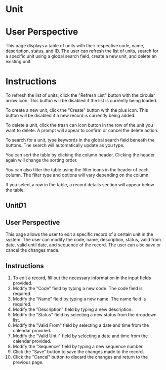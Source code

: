 # Unit



# User Perspective
This page displays a table of units with their respective code, name, description, status, and ID. The user can refresh the list of units, search for a specific unit using a global search field, create a new unit, and delete an existing unit.

# Instructions
To refresh the list of units, click the "Refresh List" button with the circular arrow icon. This button will be disabled if the list is currently being loaded.

To create a new unit, click the "Create" button with the plus icon. This button will be disabled if a new record is currently being added.

To delete a unit, click the trash can icon button in the row of the unit you want to delete. A prompt will appear to confirm or cancel the delete action.

To search for a unit, type keywords in the global search field beneath the buttons. The search will automatically update as you type.

You can sort the table by clicking the column header. Clicking the header again will change the sorting order.

You can also filter the table using the filter icons in the header of each column. The filter type and options will vary depending on the column.

If you select a row in the table, a record details section will appear below the table.

## Unit$D$1



## User Perspective
This page allows the user to edit a specific record of a certain unit in the system. The user can modify the code, name, description, status, valid from date, valid until date, and sequence of the record. The user can also save or cancel the changes made.

## Instructions

1. To edit a record, fill out the necessary information in the input fields provided.
2. Modify the "Code" field by typing a new code. The code field is required.
3. Modify the "Name" field by typing a new name. The name field is required.
4. Modify the "Description" field by typing a new description.
5. Modify the "Status" field by selecting a new status from the dropdown list.
6. Modify the "Valid From" field by selecting a date and time from the calendar provided.
7. Modify the "Valid Until" field by selecting a date and time from the calendar provided.
8. Modify the "Sequence" field by typing a new sequence number.
9. Click the "Save" button to save the changes made to the record.
10. Click the "Cancel" button to discard the changes and return to the previous page.


